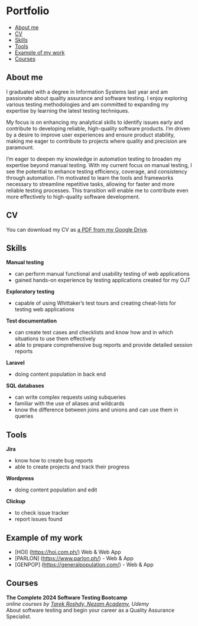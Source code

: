 # Portfolio
- [About me](#about-me)
- [CV](#cv)
- [Skills](#skills)
- [Tools](#tools)
- [Example of my work](#example-of-my-work)
- [Courses](#courses)





## About me

I graduated with a degree in Information Systems last year and am passionate about quality assurance and software testing. I enjoy exploring various testing methodologies and am committed to expanding my expertise by learning the latest testing techniques. 

My focus is on enhancing my analytical skills to identify issues early and contribute to developing reliable, high-quality software products. I’m driven by a desire to improve user experiences and ensure product stability, making me eager to contribute to projects where quality and precision are paramount.

I’m eager to deepen my knowledge in automation testing to broaden my expertise beyond manual testing. With my current focus on manual testing, I see the potential to enhance testing efficiency, coverage, and consistency through automation. I’m motivated to learn the tools and frameworks necessary to streamline repetitive tasks, allowing for faster and more reliable testing processes. This transition will enable me to contribute even more effectively to high-quality software development.


## CV
You can download my CV as [a PDF from my Google Drive](https://drive.google.com/file/d/1HRr-YYJ5gKMs8PguBFXP-FhLozOCAetw/view?usp=sharing).

## Skills

__Manual testing__
  * can perform manual functional and usability testing of web applications
  * gained hands-on experience by testing applications created for my OJT

__Exploratory testing__
  * capable of using Whittaker’s test tours and creating cheat-lists for testing web applications

__Test documentation__
  * can create test cases and checklists and know how and in which situations to use them effectively
  * able to prepare comprehensive bug reports and provide detailed session reports

__Laravel__
  * doing content population in back end

__SQL databases__
  * can write complex requests using subqueries
  * familiar with the use of aliases and wildcards
  * know the difference between joins and unions and can use them in queries


## Tools


__Jira__
  * know how to create bug reports
  * able to create projects and track their progress

__Wordpress__
  * doing content population and edit

__Clickup__
 * to check issue tracker
 * report issues found

## Example of my work
 * [HOI] (https://hoi.com.ph/) Web & Web App
 * [PARLON] (https://www.parlon.ph/) - Web & App
 * [GENPOP] (https://generalpopulation.com/) - Web & App


## Courses

__The Complete 2024 Software Testing Bootcamp__  
*online courses by [Tarek Roshdy, Nezam Academy]([https://www.udemy.com/user/bryanl/](https://www.udemy.com/user/trq-rshd/)), Udemy*  
About software testing and begin your career as a Quality Assurance Specialist.
